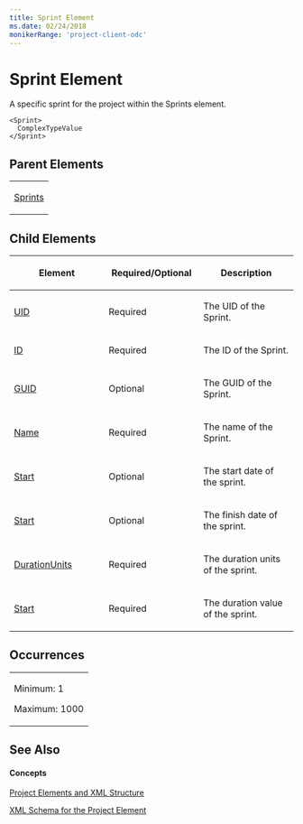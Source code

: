 ```yaml
---
title: Sprint Element
ms.date: 02/24/2018
monikerRange: 'project-client-odc'
---
```


# Sprint Element


A specific sprint for the project within the Sprints element. 



    <Sprint>
      ComplexTypeValue
    </Sprint>

## Parent Elements

<table>
<colgroup>
<col style="width: 100%" />
</colgroup>
<tbody>
<tr class="odd">
<td><p><a href="sprints-element.md">Sprints</a></p></td>
</tr>
</tbody>
</table>

## Child Elements

<table>
<colgroup>
<col style="width: 33%" />
<col style="width: 33%" />
<col style="width: 33%" />
</colgroup>
<thead>
<tr class="header">
<th><p>Element</p></th>
<th><p>Required/Optional</p></th>
<th><p>Description</p></th>
</tr>
</thead>
<tbody>
<tr class="odd">
<td><p><a href="uid-element.md">UID</a></p></td>
<td><p>Required</p></td>
<td><p>The UID of the Sprint.</p></td>
</tr>
<tr class="even">
<td><p><a href="id-element.md">ID</a></p></td>
<td><p>Required</p></td>
<td><p>The ID of the Sprint.</p></td>
</tr>
<tr class="odd">
<td><p><a href="guid-element-multiple-parents.md">GUID</a></p></td>
<td><p>Optional</p></td>
<td><p>The GUID of the Sprint.</p></td>
</tr>
<tr class="even">
<td><p><a href="name-element.md">Name</a></p></td>
<td><p>Required</p></td>
<td><p>The name of the Sprint.</p></td>
</tr>
<tr class="odd">
<td><p><a href="start-element.md">Start</a></p></td>
<td><p>Optional</p></td>
<td><p>The start date of the sprint.</p></td>
</tr>
<tr class="even">
<td><p><a href="finish-element.md">Start</a></p></td>
<td><p>Optional</p></td>
<td><p>The finish date of the sprint.</p></td>
</tr>
<tr class="odd">
<td><p><a href="durationunits-element.md">DurationUnits</a></p></td>
<td><p>Required</p></td>
<td><p>The duration units of the sprint.</p></td>
</tr>
<tr class="even">
<td><p><a href="duration-element.md">Start</a></p></td>
<td><p>Required</p></td>
<td><p>The duration value of the sprint.</p></td>
</tr>
</tbody>
</table>

## Occurrences

<table>
<colgroup>
<col style="width: 100%" />
</colgroup>
<tbody>
<tr class="odd">
<td><p>Minimum: 1</p>
<p>Maximum: 1000</p></td>
</tr>
</tbody>
</table>

## See Also

#### Concepts

[Project Elements and XML Structure](project-elements-and-xml-structure.md)

[XML Schema for the Project Element](xml-schema-for-the-project-element.md)
